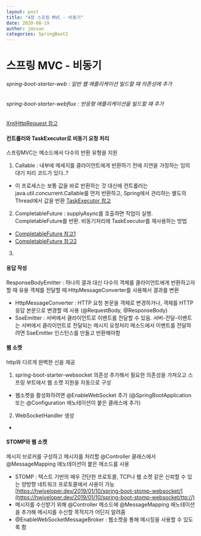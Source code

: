 ```yaml
---
layout: post
title: "4장 스프링 MVC - 비동기"
date: 2020-08-19
author: jmssun
categories: SpringBoot2
---
```


# 스프링 MVC - 비동기

###### spring-boot-starter-web : 일반 웹 애플리케이션 빌드할 때 의존성에 추가
###### spring-boot-starter-webflux : 반응형 애플리케이션을 빌드할 때 추가

[XmlHttpRequest 참고](https://unikys.tistory.com/232)


#### 컨트롤러와 TaskExecutor로 비동기 요청 처리
스프링MVC는 메소드에서 다수의 반환 유형을 지원
1. Callable : 내부에 메세지를 클라이언트에게 반환하기 전에 지연을 가정하는 임의 대기 처리 코드가 있다..?
 - 이 프로세스는 보통 값을 바로 반환하는 것 대신에 컨트롤러는 java.util.concurrent.Callable를 먼저 반환하고, Spring에서 관리하는 별도의 Thread에서 값을 반환
[TaskExecutor 참고](https://linuxism.ustd.ip.or.kr/1018)
2. CompletableFuture : supplyAsync를 호출하면 작업이 실행. CompletableFuture를 반환. 비동기처리에 TaskExecutor를 재사용하는 방법
 - [CompletableFuture 참고1](https://brunch.co.kr/@springboot/267)
 - [CompletableFuture 참고2](https://pjh3749.tistory.com/280)
3. 

#### 응답 작성

ResponseBodyEmitter : 하나의 결과 대신 다수의 객체를 클라이언트에게 반환하고자 할 때 유용
객체를 전달할 때 HttpMessageConverter를 사용해서 결과를 변환
- HttpMessageConverter : HTTP 요청 본문을 객체로 변경하거나, 객체를 HTTP 응답 본문으로 변경할 때 사용 (@RequestBody, @ResponseBody)
- SseEmitter : 서버에서 클라이언트로 이벤트를 전달할 수 있음. 서버-전달-이벤트는 서버에서 클라이언트로 전달되는 메시지
 요청처리 메소드에서 이벤트를 전달하려면 SseEmitter 인스턴스를 만들고 반환해야함
 
####  웹 소켓
http와 다르게 완벽한 신을 제공

1. spring-boot-starter-websocket 의존성 추가해서 필요한 의존성을 가져오고 스프링 부트에서 웹 소켓 지원을 자동으로 구성
 - 웹소켓을 활성화하려면 @EnableWebSocket 추가 (@SpringBootApplication 또는 @Configuration 애노테이션이 붙은 클래스에 추가)
2. WebSocketHandler 생성
 - 


#### STOMP와 웹 소켓
메시지 브로커를 구성하고 메시지를 처리할 @Controller 클래스에서 @MessageMapping 애노테이션이 붙은 메소드를 사용

- STOMP : 텍스트 기반의 매우 간단한 프로토콜, TCP나 웹 소켓 같은 신뢰할 수 있는 양방향 네트워크 프로토콜에서 사용이 가능
 [https://hwiveloper.dev/2019/01/10/spring-boot-stomp-websocket/](https://hwiveloper.dev/2019/01/10/spring-boot-stomp-websocket/ttp://)
- 메시지를 수신받기 위해 @Controller 메소드에 @MessageMapping 애노테이션을 추가해 메시지를 수신할 목적지가 어딘지 알려줌
- @EnableWebSocketMessageBroker : 웹소켓을 통해 메시징을 사용할 수 있도록 함




























